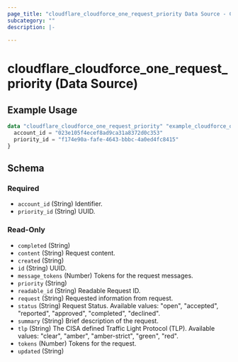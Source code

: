 ```yaml
---
page_title: "cloudflare_cloudforce_one_request_priority Data Source - Cloudflare"
subcategory: ""
description: |-
  
---
```


# cloudflare_cloudforce_one_request_priority (Data Source)



## Example Usage

```terraform
data "cloudflare_cloudforce_one_request_priority" "example_cloudforce_one_request_priority" {
  account_id = "023e105f4ecef8ad9ca31a8372d0c353"
  priority_id = "f174e90a-fafe-4643-bbbc-4a0ed4fc8415"
}
```

<!-- schema generated by tfplugindocs -->
## Schema

### Required

- `account_id` (String) Identifier.
- `priority_id` (String) UUID.

### Read-Only

- `completed` (String)
- `content` (String) Request content.
- `created` (String)
- `id` (String) UUID.
- `message_tokens` (Number) Tokens for the request messages.
- `priority` (String)
- `readable_id` (String) Readable Request ID.
- `request` (String) Requested information from request.
- `status` (String) Request Status.
Available values: "open", "accepted", "reported", "approved", "completed", "declined".
- `summary` (String) Brief description of the request.
- `tlp` (String) The CISA defined Traffic Light Protocol (TLP).
Available values: "clear", "amber", "amber-strict", "green", "red".
- `tokens` (Number) Tokens for the request.
- `updated` (String)



